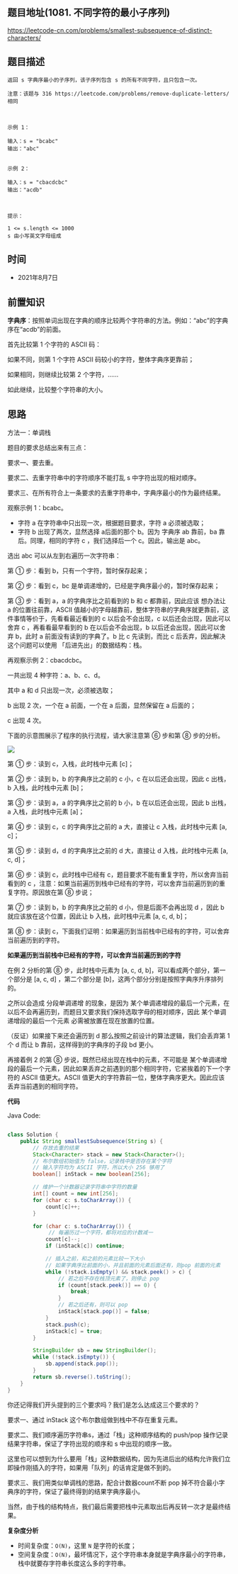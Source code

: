 
## 题目地址(1081. 不同字符的最小子序列)

https://leetcode-cn.com/problems/smallest-subsequence-of-distinct-characters/

## 题目描述

```
返回 s 字典序最小的子序列，该子序列包含 s 的所有不同字符，且只包含一次。

注意：该题与 316 https://leetcode.com/problems/remove-duplicate-letters/ 相同

 

示例 1：

输入：s = "bcabc"
输出："abc"


示例 2：

输入：s = "cbacdcbc"
输出："acdb"

 

提示：

1 <= s.length <= 1000
s 由小写英文字母组成
```

## 时间

- 2021年8月7日

## 前置知识

**字典序**：按照单词出现在字典的顺序比较两个字符串的方法。例如：“abc”的字典序在“acdb”的前面。

首先比较第 1 个字符的 ASCII 码：

如果不同，则第 1 个字符 ASCII 码较小的字符，整体字典序更靠前；

如果相同，则继续比较第 2 个字符，……

如此继续，比较整个字符串的大小。

## 思路

方法一：单调栈

题目的要求总结出来有三点：

要求一、要去重。

要求二、去重字符串中的字符顺序不能打乱 s 中字符出现的相对顺序。

要求三、在所有符合上一条要求的去重字符串中，字典序最小的作为最终结果。


观察示例 1：bcabc。

- 字符 a 在字符串中只出现一次，根据题目要求，字符 a 必须被选取；
- 字符 b 出现了两次，显然选择 a后面的那个 b。因为 字典序 ab 靠前，ba 靠后。同理，相同的字符 c ，我们选择后一个 c。因此，输出是 abc。

选出 abc 可以从左到右遍历一次字符串：

第 ① 步：看到 b，只有一个字符，暂时保存起来；

第 ② 步：看到 c，bc 是单调递增的，已经是字典序最小的，暂时保存起来；

第 ③ 步：看到 a，a 的字典序比之前看到的 b 和 c 都靠前，因此应该 想办法让 a 的位置往前靠，ASCII 值越小的字母越靠前，整体字符串的字典序就更靠前，这件事情等价于，先看看最近看到的 c 以后会不会出现，c 以后还会出现，因此可以舍弃 c ，再看看最早看到的 b 在以后会不会出现，b 以后还会出现，因此可以舍弃 b，此时 a 前面没有读到的字典了。b 比 c 先读到，而比 c 后丢弃，因此解决这个问题可以使用 「后进先出」的数据结构：栈。

再观察示例 2：cbacdcbc。

一共出现 4 种字符：a、b、c、d。

其中 a 和 d 只出现一次，必须被选取；

b 出现 2 次，一个在 a 前面，一个在 a 后面，显然保留在 a 后面的；

c 出现 4 次。

下面的示意图展示了程序的执行流程，请大家注意第 ⑥ 步和第 ⑧ 步的分析。

![](https://pic.leetcode-cn.com/1603768499-DmVdis-image.png)

第 ① 步：读到 c，入栈，此时栈中元素 [c]；

第 ② 步：读到 b，b 的字典序比之前的 c 小，c 在以后还会出现，因此 c 出栈，b 入栈，此时栈中元素 [b]；

第 ③ 步：读到 a，a 的字典序比之前的 b 小，b 在以后还会出现，因此 b 出栈，a 入栈，此时栈中元素 [a]；

第 ④ 步：读到 c，c 的字典序比之前的 a 大，直接让 c 入栈，此时栈中元素 [a, c]；

第 ⑤ 步：读到 d，d 的字典序比之前的 d 大，直接让 d 入栈，此时栈中元素 [a, c, d]；

第 ⑥ 步：读到 c，此时栈中已经有 c，题目要求不能有重复字符，所以舍弃当前看到的 c ，注意：如果当前遍历到栈中已经有的字符，可以舍弃当前遍历到的重复字符。原因放在第 ⑧ 步说；

第 ⑦ 步：读到 b，b 的字典序比之前的 d 小，但是后面不会再出现 d ，因此 b 就应该放在这个位置，因此让 b 入栈，此时栈中元素 [a, c, d, b]；

第 ⑧ 步：读到 c，下面我们证明：如果遍历到当前栈中已经有的字符，可以舍弃当前遍历到的字符。

**如果遍历到当前栈中已经有的字符，可以舍弃当前遍历到的字符**

在例 2 分析的第 ⑧ 步，此时栈中元素为 [a, c, d, b]，可以看成两个部分，第一个部分是 [a, c, d] ，第二个部分是 [b]，这两个部分分别是按照字典序升序排列的。

之所以会造成 分段单调递增 的现象，是因为 某个单调递增段的最后一个元素，在以后不会再遍历到，而题目又要求我们保持选取字母的相对顺序，因此 某个单调递增段的最后一个元素 必需被放置在现在放置的位置。

（反证）如果接下来还会遍历到 d 那么按照之前设计的算法逻辑，我们会丢弃第 1 个 d 而让 b 靠前，这样得到的字典序的子段 bd 更小。

再接着例 2 的第 ⑧ 步说，既然已经出现在栈中的元素，不可能是 某个单调递增段的最后一个元素，因此如果丢弃之前遇到的那个相同字符，它紧挨着的下一个字符的 ASCII 值更大。ASCII 值更大的字符靠前一位，整体字典序更大。因此应该丢弃当前遇到的相同字符。


**代码**

Java Code:

```java

class Solution {
    public String smallestSubsequence(String s) {
        // 存放去重的结果
        Stack<Character> stack = new Stack<Character>();
        // 布尔数组初始值为 false，记录栈中是否存在某个字符
        // 输入字符均为 ASCII 字符，所以大小 256 够用了
        boolean[] inStack = new boolean[256];

        // 维护一个计数器记录字符串中字符的数量
        int[] count = new int[256];
        for (char c: s.toCharArray()) {
            count[c]++;
        } 

        for (char c: s.toCharArray()) {
             // 每遍历过一个字符，都将对应的计数减一
            count[c]--;
            if (inStack[c]) continue;

            // 插入之前，和之前的元素比较一下大小
            // 如果字典序比前面的小，并且前面的元素后面还有，则pop 前面的元素
            while (!stack.isEmpty() && stack.peek() > c) {
                // 若之后不存在栈顶元素了，则停止 pop
                if (count[stack.peek()] == 0) {
                    break;
                }
                // 若之后还有，则可以 pop
                inStack[stack.pop()] = false;
            }
            stack.push(c);
            inStack[c] = true;
        }

        StringBuilder sb = new StringBuilder();
        while (!stack.isEmpty()) {
            sb.append(stack.pop());
        }
        return sb.reverse().toString();
    }
}

```


你还记得我们开头提到的三个要求吗？我们是怎么达成这三个要求的？

要求一、通过 inStack 这个布尔数组做到栈中不存在重复元素。

要求二、我们顺序遍历字符串s，通过「栈」这种顺序结构的 push/pop 操作记录结果字符串，保证了字符出现的顺序和 s 中出现的顺序一致。

这里也可以想到为什么要用「栈」这种数据结构，因为先进后出的结构允许我们立即操作刚插入的字符，如果用「队列」的话肯定是做不到的。

要求三、我们用类似单调栈的思路，配合计数器count不断 pop 掉不符合最小字典序的字符，保证了最终得到的结果字典序最小。

当然，由于栈的结构特点，我们最后需要把栈中元素取出后再反转一次才是最终结果。


**复杂度分析**

- 时间复杂度：`O(N)`，这里 `N` 是字符的长度；
- 空间复杂度：`O(N)`，最坏情况下，这个字符串本身就是字典序最小的字符串，栈中就要存字符串长度这么多的字符串。


